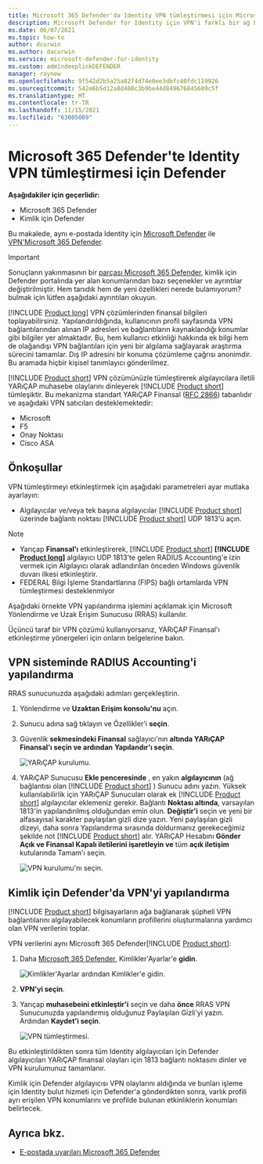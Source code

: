 ```yaml
---
title: Microsoft 365 Defender'da Identity VPN tümleştirmesi için Microsoft Defender
description: Microsoft Defender for Identity için VPN'i farklı bir ağ bağlantılarında tümleştirerek finansal bilgileri Microsoft 365 Defender
ms.date: 06/07/2021
ms.topic: how-to
author: dcurwin
ms.author: dacurwin
ms.service: microsoft-defender-for-identity
ms.custom: admindeeplinkDEFENDER
manager: raynew
ms.openlocfilehash: 9f542d2b5a25a8274d74e0ee3dbfc40fdc119926
ms.sourcegitcommit: 542e6b5d12a8d400c3b9be44d849676845609c5f
ms.translationtype: MT
ms.contentlocale: tr-TR
ms.lasthandoff: 11/15/2021
ms.locfileid: "63005009"
---
```

# <a name="defender-for-identity-vpn-integration-in-microsoft-365-defender"></a>Microsoft 365 Defender'te Identity VPN tümleştirmesi için Defender

**Aşağıdakiler için geçerlidir:**

- Microsoft 365 Defender
- Kimlik için Defender

Bu makalede, aynı e-postada Identity için [Microsoft Defender](/defender-for-identity) ile [VPN'Microsoft 365 Defender](/microsoft-365/security/defender/overview-security-center).

>[!IMPORTANT]
>Sonuçların yakınmasının bir <a href="https://go.microsoft.com/fwlink/p/?linkid=2077139" target="_blank">parçası Microsoft 365 Defender</a>, kimlik için Defender portalında yer alan konumlarından bazı seçenekler ve ayrıntılar değiştirilmiştir. Hem tanıdık hem de yeni özellikleri nerede bulamıyorum? bulmak için lütfen aşağıdaki ayrıntıları okuyun.

[!INCLUDE [Product long](includes/product-long.md)] VPN çözümlerinden finansal bilgileri toplayabilirsiniz. Yapılandırıldığında, kullanıcının profil sayfasında VPN bağlantılarından alınan IP adresleri ve bağlantıların kaynaklandığı konumlar gibi bilgiler yer almaktadır. Bu, hem kullanıcı etkinliği hakkında ek bilgi hem de olağandışı VPN bağlantıları için yeni bir algılama sağlayarak araştırma sürecini tamamlar. Dış IP adresini bir konuma çözümleme çağrısı anonimdir. Bu aramada hiçbir kişisel tanımlayıcı gönderilmez.

[!INCLUDE [Product short](includes/product-short.md)] VPN çözümünüzle tümleştirerek algılayıcılara iletili YARıÇAP muhasebe olaylarını dinleyerek [!INCLUDE [Product short](includes/product-short.md)] tümleşiktir. Bu mekanizma standart YARıÇAP Finansal ([RFC 2866](https://tools.ietf.org/html/rfc2866)) tabanlıdır ve aşağıdaki VPN satıcıları desteklemektedir:

- Microsoft
- F5
- Onay Noktası
- Cisco ASA

## <a name="prerequisites"></a>Önkoşullar

VPN tümleştirmeyi etkinleştirmek için aşağıdaki parametreleri ayar mutlaka ayarlayın:

- Algılayıcılar ve/veya tek başına algılayıcılar [!INCLUDE [Product short](includes/product-short.md)] üzerinde bağlantı noktası [!INCLUDE [Product short](includes/product-short.md)] UDP 1813'ü açın.

> [!NOTE]
>
> - Yarıçap **Finansal'ı** etkinleştirerek, [!INCLUDE [Product short](includes/product-short.md)] **[!INCLUDE [Product long](includes/product-long.md)]** algılayıcı UDP 1813'te gelen RADIUS Accounting'e izin vermek için Algılayıcı olarak adlandırılan önceden Windows güvenlik duvarı ilkesi etkinleştirir.
> - FEDERAL Bilgi İşleme Standartlarına (FIPS) bağlı ortamlarda VPN tümleştirmesi desteklenmiyor

Aşağıdaki örnekte VPN yapılandırma işlemini açıklamak için Microsoft Yönlendirme ve Uzak Erişim Sunucusu (RRAS) kullanılır.

Üçüncü taraf bir VPN çözümü kullanıyorsanız, YARıÇAP Finansal'ı etkinleştirme yönergeleri için onların belgelerine bakın.

## <a name="configure-radius-accounting-on-the-vpn-system"></a>VPN sisteminde RADIUS Accounting'i yapılandırma

RRAS sunucunuzda aşağıdaki adımları gerçekleştirin.

1. Yönlendirme ve **Uzaktan Erişim konsolu'nu** açın.
1. Sunucu adına sağ tıklayın ve Özellikler'i **seçin**.
1. Güvenlik **sekmesindeki Finansal** sağlayıcı'nın **altında YARıÇAP** **Finansal'ı seçin ve ardından** **Yapılandır'ı seçin**.

    ![YARıÇAP kurulumu.](../../media/defender-identity/radius-setup.png)

1. YARıÇAP Sunucusu **Ekle penceresinde** , en yakın **algılayıcının** (ağ bağlantısı olan [!INCLUDE [Product short](includes/product-short.md)] ) Sunucu adını yazın. Yüksek kullanılabilirlik için YARıÇAP Sunucuları olarak ek [!INCLUDE [Product short](includes/product-short.md)] algılayıcılar eklemeniz gerekir. Bağlantı **Noktası altında**, varsayılan 1813'in yapılandırılmış olduğundan emin olun. **Değiştir'i** seçin ve yeni bir alfasayısal karakter paylaşılan gizli dize yazın. Yeni paylaşılan gizli dizeyi, daha sonra Yapılandırma sırasında doldurmanız gerekeceğimiz şekilde not [!INCLUDE [Product short](includes/product-short.md)] alır. YARıÇAP Hesabını **Gönder Açık ve Finansal Kapalı iletilerini işaretleyin ve** tüm **açık iletişim** kutularında Tamam'ı seçin.

    ![VPN kurulumu'nı seçin.](../../media/defender-identity/vpn-set-accounting.png)

## <a name="configure-vpn-in-defender-for-identity"></a>Kimlik için Defender'da VPN'yi yapılandırma

[!INCLUDE [Product short](includes/product-short.md)] bilgisayarların ağa bağlanarak şüpheli VPN bağlantılarını algılayabilecek konumların profillerini oluşturmalarına yardımcı olan VPN verilerini toplar.

VPN verilerini aynı Microsoft 365 Defender[!INCLUDE [Product short](includes/product-short.md)]:

1. Daha <a href="https://go.microsoft.com/fwlink/p/?linkid=2077139" target="_blank">Microsoft 365 Defender</a>, Kimlikler'Ayarlar'e **gidin**.

    ![Kimlikler'Ayarlar ardından Kimlikler'e gidin.](../../media/defender-identity/settings-identities.png)

1. **VPN'yi seçin**.
1. Yarıçap **muhasebeini etkinleştir'i** seçin ve daha **önce** RRAS VPN Sunucunuzda yapılandırmış olduğunuz Paylaşılan Gizli'yi yazın. Ardından **Kaydet'i seçin**.

    ![VPN tümleştirmesi.](../../media/defender-identity/vpn-integration.png)

Bu etkinleştirildikten sonra tüm Identity algılayıcıları için Defender algılayıcıları YARıÇAP finansal olayları için 1813 bağlantı noktasını dinler ve VPN kurulumunuz tamamlanır.

Kimlik için Defender algılayıcısı VPN olaylarını aldığında ve bunları işleme için Identity bulut hizmeti için Defender'a gönderdikten sonra, varlık profili ayrı erişilen VPN konumlarını ve profilde bulunan etkinliklerin konumları belirtecek.

## <a name="see-also"></a>Ayrıca bkz.

- [E-postada uyarıları Microsoft 365 Defender](../defender/investigate-alerts.md)
